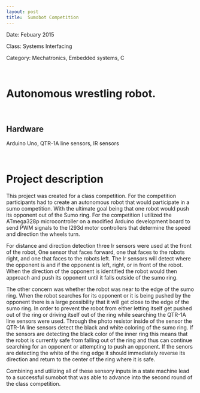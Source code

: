 ```yaml
---
layout: post
title:  Sumobot Competition
---
```

<!-- ![RPS](/img/callout.jpg){: .img-center} -->

Date: Febuary 2015

Class: Systems Interfacing

Category: Mechatronics, Embedded systems, C


&nbsp;
&nbsp;

# Autonomous wrestling robot.


&nbsp;
&nbsp;

## Hardware

Arduino Uno, QTR-1A line sensors, IR sensors



&nbsp;
&nbsp;

# Project description
<!-- ![RPS](/img/headset.jpg)
<!-- {: .img-center} -->

This project was created for a class competition.
    For the competition participants had to create an autonomous
    robot that would participate in a sumo competition.
    With the ultimate goal being that one robot would push its
    opponent out of the Sumo ring.
    For the competition I utilized the ATmega328p
    microcontroller on a modified Arduino development
    board to send PWM signals to the l293d motor
    controllers that determine the speed and direction the wheels turn.


For distance and direction detection three Ir sensors were used at the front of the robot, One sensor that faces forward, one that faces to the robots  right, and one that faces to the robots left.
The Ir sensors will detect where the opponent is and if the opponent is left, right, or in front of
the robot. When the direction of the opponent is identified the robot would then approach and push its opponent until it
falls outside of the sumo ring.


  The other concern was whether the robot was near to the edge of the sumo ring. When the robot searches for its opponent or
  it is being pushed by the opponent there is a large possibility that it will get close to the edge of the sumo ring. In order to prevent
  the robot from either letting itself get pushed out of the ring or driving itself out of the ring while searching the QTR-1A line sensors were used.
  Through the photo resistor inside of the sensor the QTR-1A line sensors detect the black and white coloring of the sumo ring. If the sensors are detecting the black color of the inner
  ring this means that the robot is currently safe from falling out of the ring and thus can continue searching for an opponent or attempting to push an opponent.
  If the senors are detecting the white of the ring edge it should immediately reverse its direction and return to the center of the ring where it is safe.



  Combining and utilizing all of these sensory inputs in a state machine
  lead to a successful sumobot that was able to advance into the second
  round of the class competition.

<!--
&nbsp;
&nbsp;

[source](https://github.com/felix990302/Racket-Algorithms/blob/master/a11/RPS.rkt) -->
